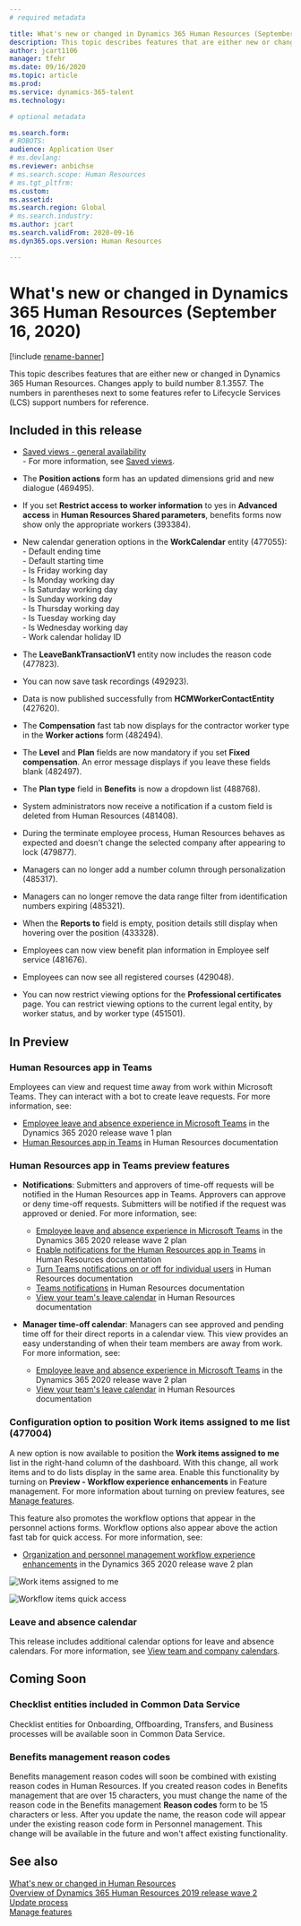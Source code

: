 ```yaml
---
# required metadata

title: What's new or changed in Dynamics 365 Human Resources (September 16, 2020)
description: This topic describes features that are either new or changed in Microsoft Dynamics 365 Human Resources for September 16, 2020.
author: jcart1106
manager: tfehr
ms.date: 09/16/2020
ms.topic: article
ms.prod: 
ms.service: dynamics-365-talent
ms.technology: 

# optional metadata

ms.search.form: 
# ROBOTS: 
audience: Application User
# ms.devlang: 
ms.reviewer: anbichse
# ms.search.scope: Human Resources
# ms.tgt_pltfrm: 
ms.custom: 
ms.assetid: 
ms.search.region: Global
# ms.search.industry: 
ms.author: jcart
ms.search.validFrom: 2020-09-16
ms.dyn365.ops.version: Human Resources

---
```


# What's new or changed in Dynamics 365 Human Resources (September 16, 2020)

[!include [rename-banner](~/includes/cc-data-platform-banner.md)]

This topic describes features that are either new or changed in Dynamics 365 Human Resources. Changes apply to build number 8.1.3557. The numbers in parentheses next to some features refer to Lifecycle Services (LCS) support numbers for reference.

## Included in this release

-  [Saved views - general availability](https://docs.microsoft.com/dynamics365-release-plan/2020wave2/finance-operations/finance-operations-crossapp-capabilities/saved-views--general-availability)<br>- For more information, see 
[Saved views](https://docs.microsoft.com/dynamics365/fin-ops-core/fin-ops/get-started/saved-views). 

- The **Position actions** form has an updated dimensions grid and new dialogue (469495).

- If you set **Restrict access to worker information** to yes in **Advanced access** in **Human Resources Shared parameters**, benefits forms now show only the appropriate workers (393384).

- New calendar generation options in the **WorkCalendar** entity (477055):<br>- Default ending time<br>-	Default starting time<br>-	Is Friday working day<br>-	Is Monday working day<br>-	Is Saturday working day<br>- Is Sunday working day<br>- Is Thursday working day<br>- Is Tuesday working day<br>- Is Wednesday working day<br>- Work calendar holiday ID

- The **LeaveBankTransactionV1** entity now includes the reason code (477823).

- You can now save task recordings (492923).

- Data is now published successfully from **HCMWorkerContactEntity** (427620).

- The **Compensation** fast tab now displays for the contractor worker type in the **Worker actions** form (482494).

- The **Level** and **Plan** fields are now mandatory if you set **Fixed compensation**. An error message displays if you leave these fields blank (482497).

- The **Plan type** field in **Benefits** is now a dropdown list (488768).

- System administrators now receive a notification if a custom field is deleted from Human Resources (481408).

- During the terminate employee process, Human Resources behaves as expected and doesn't change the selected company after appearing to lock (479877). 

- Managers can no longer add a number column through personalization (485317).

- Managers can no longer remove the data range filter from identification numbers expiring (485321).

- When the **Reports to** field is empty, position details still display when hovering over the position (433328).

- Employees can now view benefit plan information in Employee self service (481676).

- Employees can now see all registered courses (429048).

- You can now restrict viewing options for the **Professional certificates** page. You can restrict viewing options to the current legal entity, by worker status, and by worker type (451501). 


## In Preview

### Human Resources app in Teams

Employees can view and request time away from work within Microsoft Teams. They can interact with a bot to create leave requests. For more information, see:

- [Employee leave and absence experience in Microsoft Teams](https://docs.microsoft.com/dynamics365-release-plan/2020wave1/dynamics365-human-resources/employee-leave-absence-experience-teams) in the Dynamics 365 2020 release wave 1 plan
- [Human Resources app in Teams](https://go.microsoft.com/fwlink/?linkid=2127841) in Human Resources documentation

### Human Resources app in Teams preview features
 
-  **Notifications**: Submitters and approvers of time-off requests will be notified in the Human Resources app in Teams. Approvers can approve or deny time-off requests. Submitters will be notified if the request was approved or denied. For more information, see:
   - [Employee leave and absence experience in Microsoft Teams](https://docs.microsoft.com/dynamics365-release-plan/2020wave2/human-resources/dynamics365-human-resources/employee-leave-absence-experience-teams) in the Dynamics 365 2020 release wave 2 plan
   - [Enable notifications for the Human Resources app in Teams](https://docs.microsoft.com/dynamics365/human-resources/hr-admin-teams-leave-app#enable-notifications-for-the-human-resources-app-in-teams) in Human Resources documentation
   - [Turn Teams notifications on or off for individual users](https://docs.microsoft.com/dynamics365/human-resources/hr-admin-teams-leave-app#turn-teams-notifications-on-or-off-for-individual-users) in Human Resources documentation
   - [Teams notifications](https://docs.microsoft.com/dynamics365/human-resources/hr-teams-leave-app#teams-notifications) in Human Resources documentation
   - [View your team's leave calendar](https://docs.microsoft.com/dynamics365/human-resources/hr-teams-leave-app#view-your-teams-leave-calendar) in Human Resources documentation
 
- **Manager time-off calendar**: Managers can see approved and pending time off for their direct reports in a calendar view. This view provides an easy understanding of when their team members are away from work. For more information, see:
   - [Employee leave and absence experience in Microsoft Teams](https://docs.microsoft.com/dynamics365-release-plan/2020wave2/human-resources/dynamics365-human-resources/employee-leave-absence-experience-teams) in the Dynamics 365 2020 release wave 2 plan
   - [View your team's leave calendar](https://docs.microsoft.com/dynamics365/human-resources/hr-teams-leave-app#view-your-teams-leave-calendar) in Human Resources documentation

### Configuration option to position Work items assigned to me list (477004)

A new option is now available to position the **Work items assigned to me** list in the right-hand column of the dashboard. With this change, all work items and to do lists display in the same area. Enable this functionality by turning on **Preview - Workflow experience enhancements** in Feature management. For more information about turning on preview features, see [Manage features](hr-admin-manage-features.md).

This feature also promotes the workflow options that appear in the personnel actions forms. Workflow options also appear above the action fast tab for quick access. For more information, see: 

- [Organization and personnel management workflow experience enhancements](https://docs.microsoft.com/dynamics365-release-plan/2020wave2/human-resources/dynamics365-human-resources/organization-personnel-management-workflow-experience-enhancements) in the Dynamics 365 2020 release wave 2 plan

![Work items assigned to me](./media/hr-workflow-work-items-assigned-to-me.png)

![Workflow items quick access](./media/hr-workflow-quick-access.png)

### Leave and absence calendar

This release includes additional calendar options for leave and absence calendars. For more information, see [View team and company calendars](https://docs.microsoft.com/dynamics365/human-resources/hr-employee-self-service-calendar).

## Coming Soon

### Checklist entities included in Common Data Service

Checklist entities for Onboarding, Offboarding, Transfers, and Business processes will be available soon in Common Data Service.

### Benefits management reason codes

Benefits management reason codes will soon be combined with existing reason codes in Human Resources. If you created reason codes in Benefits management that are over 15 characters, you must change the name of the reason code in the Benefits management **Reason codes** form to be 15 characters or less. After you update the name, the reason code will appear under the existing reason code form in Personnel management. This change will be available in the future and won't affect existing functionality.

## See also

[What's new or changed in Human Resources](hr-admin-whats-new.md)</br>
[Overview of Dynamics 365 Human Resources 2019 release wave 2](https://docs.microsoft.com/dynamics365-release-plan/2019wave2/dynamics365-human-resources/)</br>
[Update process](hr-admin-setup-update-process.md)</br>
[Manage features](hr-admin-manage-features.md)
